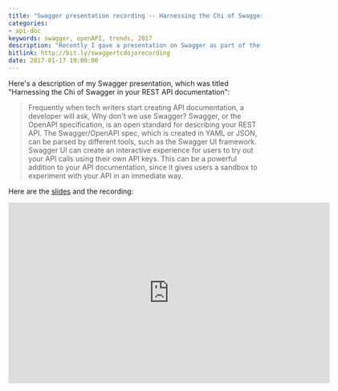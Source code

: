 ```yaml
---
title: "Swagger presentation recording -- Harnessing the Chi of Swagger in your REST API documentation"
categories:
- api-doc
keywords: swagger, openAPI, trends, 2017
description: "Recently I gave a presentation on Swagger as part of the TC Dojo webinar series. If you missed the presentation, you can view the Swagger recording here."
bitlink: http://bit.ly/swaggertcdojorecording
date: 2017-01-17 19:00:00
---
```


Here's a description of my Swagger presentation, which was titled "Harnessing the Chi of Swagger in your REST API documentation":

> Frequently when tech writers start creating API documentation, a developer will ask, Why don't we use Swagger? Swagger, or the OpenAPI specification, is an open standard for describing your REST API. The Swagger/OpenAPI spec, which is created in YAML or JSON, can be parsed by different tools, such as the Swagger UI framework. Swagger UI can create an interactive experience for users to try out your API calls using their own API keys. This can be a powerful addition to your API documentation, since it gives users a sandbox to experiment with your API in an immediate way.

Here are the [slides](https://idratherbewriting.com/files/swaggerslides/#/) and the recording:

<iframe width="640" height="360" src="https://www.youtube.com/embed/wC5hxY0RItQ" frameborder="0" allowfullscreen>

To learn more, see my [Swagger tutorial](https://idratherbewriting.com/learnapidoc/pubapis_swagger.html), which is the most popular article on my site and part of my [REST API documentation course](https://idratherbewriting.com/learnapidoc/).

{% include random_ad.html %}

You can learn more about the [TC Dojo here](http://www.single-sourcing.com/products/tcdojo/).
